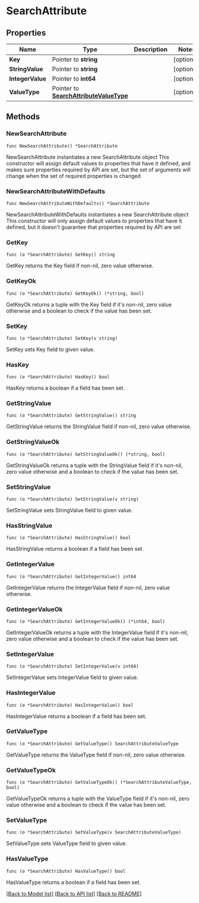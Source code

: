 # SearchAttribute

## Properties

Name | Type | Description | Notes
------------ | ------------- | ------------- | -------------
**Key** | Pointer to **string** |  | [optional] 
**StringValue** | Pointer to **string** |  | [optional] 
**IntegerValue** | Pointer to **int64** |  | [optional] 
**ValueType** | Pointer to [**SearchAttributeValueType**](SearchAttributeValueType.md) |  | [optional] 

## Methods

### NewSearchAttribute

`func NewSearchAttribute() *SearchAttribute`

NewSearchAttribute instantiates a new SearchAttribute object
This constructor will assign default values to properties that have it defined,
and makes sure properties required by API are set, but the set of arguments
will change when the set of required properties is changed

### NewSearchAttributeWithDefaults

`func NewSearchAttributeWithDefaults() *SearchAttribute`

NewSearchAttributeWithDefaults instantiates a new SearchAttribute object
This constructor will only assign default values to properties that have it defined,
but it doesn't guarantee that properties required by API are set

### GetKey

`func (o *SearchAttribute) GetKey() string`

GetKey returns the Key field if non-nil, zero value otherwise.

### GetKeyOk

`func (o *SearchAttribute) GetKeyOk() (*string, bool)`

GetKeyOk returns a tuple with the Key field if it's non-nil, zero value otherwise
and a boolean to check if the value has been set.

### SetKey

`func (o *SearchAttribute) SetKey(v string)`

SetKey sets Key field to given value.

### HasKey

`func (o *SearchAttribute) HasKey() bool`

HasKey returns a boolean if a field has been set.

### GetStringValue

`func (o *SearchAttribute) GetStringValue() string`

GetStringValue returns the StringValue field if non-nil, zero value otherwise.

### GetStringValueOk

`func (o *SearchAttribute) GetStringValueOk() (*string, bool)`

GetStringValueOk returns a tuple with the StringValue field if it's non-nil, zero value otherwise
and a boolean to check if the value has been set.

### SetStringValue

`func (o *SearchAttribute) SetStringValue(v string)`

SetStringValue sets StringValue field to given value.

### HasStringValue

`func (o *SearchAttribute) HasStringValue() bool`

HasStringValue returns a boolean if a field has been set.

### GetIntegerValue

`func (o *SearchAttribute) GetIntegerValue() int64`

GetIntegerValue returns the IntegerValue field if non-nil, zero value otherwise.

### GetIntegerValueOk

`func (o *SearchAttribute) GetIntegerValueOk() (*int64, bool)`

GetIntegerValueOk returns a tuple with the IntegerValue field if it's non-nil, zero value otherwise
and a boolean to check if the value has been set.

### SetIntegerValue

`func (o *SearchAttribute) SetIntegerValue(v int64)`

SetIntegerValue sets IntegerValue field to given value.

### HasIntegerValue

`func (o *SearchAttribute) HasIntegerValue() bool`

HasIntegerValue returns a boolean if a field has been set.

### GetValueType

`func (o *SearchAttribute) GetValueType() SearchAttributeValueType`

GetValueType returns the ValueType field if non-nil, zero value otherwise.

### GetValueTypeOk

`func (o *SearchAttribute) GetValueTypeOk() (*SearchAttributeValueType, bool)`

GetValueTypeOk returns a tuple with the ValueType field if it's non-nil, zero value otherwise
and a boolean to check if the value has been set.

### SetValueType

`func (o *SearchAttribute) SetValueType(v SearchAttributeValueType)`

SetValueType sets ValueType field to given value.

### HasValueType

`func (o *SearchAttribute) HasValueType() bool`

HasValueType returns a boolean if a field has been set.


[[Back to Model list]](../README.md#documentation-for-models) [[Back to API list]](../README.md#documentation-for-api-endpoints) [[Back to README]](../README.md)


